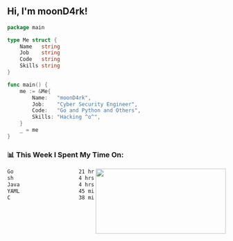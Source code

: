 <h2> Hi, I'm moonD4rk!</h2>

```go
package main

type Me struct {
	Name   string
	Job    string
	Code   string
	Skills string
}

func main() {
	me := &Me{
		Name:   "moonD4rk",
		Job:    "Cyber Security Engineer",
		Code:   "Go and Python and Others",
		Skills: "Hacking ^o^",
	}
	_ = me
}
```

<h3>📊 This Week I Spent My Time On:</h3>
<img align='right' src="https://github-readme-stats.vercel.app/api?username=moond4rk&show_icons=true&theme=radical", width="300" height="150">

<!--START_SECTION:waka-->

```txt
Go                     21 hrs 44 mins  ████████████████▒░░░░░░░░   65.91 %
sh                     4 hrs 11 mins   ███▒░░░░░░░░░░░░░░░░░░░░░   12.73 %
Java                   4 hrs 10 mins   ███░░░░░░░░░░░░░░░░░░░░░░   12.64 %
YAML                   45 mins         ▓░░░░░░░░░░░░░░░░░░░░░░░░   02.32 %
C                      38 mins         ▒░░░░░░░░░░░░░░░░░░░░░░░░   01.93 %
```

<!--END_SECTION:waka-->

